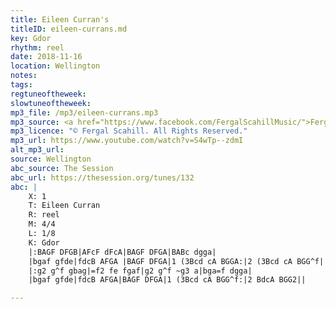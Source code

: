 ```yaml
---
title: Eileen Curran's
titleID: eileen-currans.md
key: Gdor
rhythm: reel
date: 2018-11-16
location: Wellington 
notes:
tags: 
regtuneoftheweek:
slowtuneoftheweek:
mp3_file: /mp3/eileen-currans.mp3
mp3_source: <a href="https://www.facebook.com/FergalScahillMusic/">Fergal Scahill</a>, member of <a href="http://www.webanjo3.com/">We Banjo 3</a>
mp3_licence: "© Fergal Scahill. All Rights Reserved."
mp3_url: https://www.youtube.com/watch?v=S4wTp--zdmI
alt_mp3_url: 
source: Wellington
abc_source: The Session
abc_url: https://thesession.org/tunes/132
abc: |
    X: 1
    T: Eileen Curran
    R: reel
    M: 4/4
    L: 1/8
    K: Gdor
    |:BAGF DFGB|AFcF dFcA|BAGF DFGA|BABc dgga|
    |bgaf gfde|fdcB AFGA |BAGF DFGA|1 (3Bcd cA BGGA:|2 (3Bcd cA BGG^f||
    |:g2 g^f gbag|=f2 fe fgaf|g2 g^f ~g3 a|bga=f dgga|
    |bgaf gfde|fdcB AFGA|BAGF DFGA|1 (3Bcd cA BGG^f:|2 BdcA BGG2||

---
```

